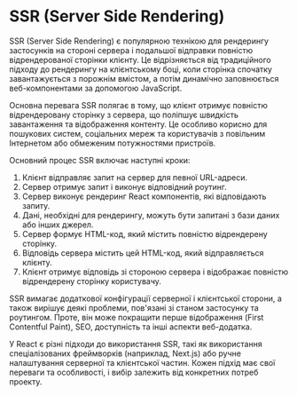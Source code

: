 # SSR (Server Side Rendering)

SSR (Server Side Rendering) є популярною технікою для рендерингу застосунків на стороні сервера і подальшої відправки повністю відрендерованої сторінки клієнту. Це відрізняється від традиційного підходу до рендерингу на клієнтському боці, коли сторінка спочатку завантажується з порожнім вмістом, а потім динамічно заповнюється веб-компонентами за допомогою JavaScript.

Основна перевага SSR полягає в тому, що клієнт отримує повністю відрендеровану сторінку з сервера, що поліпшує швидкість завантаження та відображення контенту. Це особливо корисно для пошукових систем, соціальних мереж та користувачів з повільним Інтернетом або обмеженим потужностями пристроїв.

Основний процес SSR включає наступні кроки:

1. Клієнт відправляє запит на сервер для певної URL-адреси.
2. Сервер отримує запит і виконує відповідний роутинг.
3. Сервер виконує рендеринг React компонентів, які відповідають запиту.
4. Дані, необхідні для рендерингу, можуть бути запитані з бази даних або інших джерел.
5. Сервер формує HTML-код, який містить повністю відрендерену сторінку.
6. Відповідь сервера містить цей HTML-код, який відправляється клієнту.
7. Клієнт отримує відповідь зі стороною сервера і відображає повністю відрендерену сторінку користувачу.

SSR вимагає додаткової конфігурації серверної і клієнтської сторони, а також вирішує деякі проблеми, пов'язані зі станом застосунку та роутингом. Проте, він може покращити перше відображення (First Contentful Paint), SEO, доступність та інші аспекти веб-додатка.

У React є різні підходи до використання SSR, такі як використання спеціалізованих фреймворків (наприклад, Next.js) або ручне налаштування серверної та клієнтської частин. Кожен підхід має свої переваги та особливості, і вибір залежить від конкретних потреб проекту.
